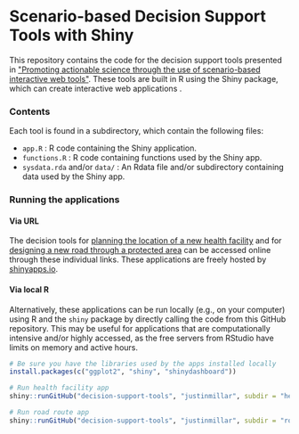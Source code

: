 Scenario-based Decision Support Tools with Shiny
================

This repository contains the code for the decision support tools presented in ["Promoting actionable science through the use of scenario-based interactive web tools"](). These tools are built in R using the Shiny package, which can create interactive web applications .

### Contents

Each tool is found in a subdirectory, which contain the following files:

-   `app.R` : R code containing the Shiny application.
-   `functions.R` : R code containing functions used by the Shiny app.
-   `sysdata.rda` and/or `data/` : An Rdata file and/or subdirectory containing data used by the Shiny app.

### Running the applications

#### Via URL

The decision tools for [planning the location of a new health facility](https://kokbent.shinyapps.io/intToolHF/) and for [designing a new road through a protected area](https://kokbent.shinyapps.io/intToolLULC/) can be accessed online through these individual links. These applications are freely hosted by [shinyapps.io](http://www.shinyapps.io/).

#### Via local R

Alternatively, these applications can be run locally (e.g., on your computer) using R and the `shiny` package by directly calling the code from this GitHub repository. This may be useful for applications that are computationally intensive and/or highly accessed, as the free servers from RStudio have limits on memory and active hours.

``` r
# Be sure you have the libraries used by the apps installed locally
install.packages(c("ggplot2", "shiny", "shinydashboard"))

# Run health facility app
shiny::runGitHub("decision-support-tools", "justinmillar", subdir = "health-facility")

# Run road route app
shiny::runGitHub("decision-support-tools", "justinmillar", subdir = "road-route")
```
